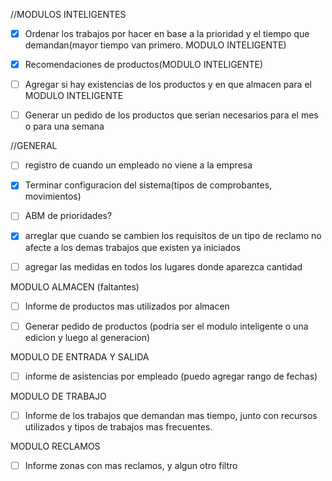 
//MODULOS INTELIGENTES
- [x] Ordenar los trabajos por hacer en base a la prioridad y el tiempo que demandan(mayor tiempo van primero. MODULO INTELIGENTE)
- [x] Recomendaciones de productos(MODULO INTELIGENTE)
- [ ] Agregar si hay existencias de los productos y en que almacen para el MODULO INTELIGENTE
- [ ] Generar un pedido de los productos que serian necesarios para el mes o para una semana


//GENERAL
- [ ] registro de cuando un empleado no viene a la empresa 

- [x] Terminar configuracion del sistema(tipos de comprobantes, movimientos)
- [ ] ABM de prioridades?
- [x] arreglar que cuando se cambien los requisitos de un tipo de reclamo no afecte
a los demas trabajos que existen ya iniciados
- [ ] agregar las medidas en todos los lugares donde aparezca cantidad


MODULO ALMACEN (faltantes)
- [ ] Informe de productos mas utilizados por almacen
- [ ] Generar pedido de productos (podria ser el modulo inteligente o una edicion y luego al generacion)


MODULO DE ENTRADA Y SALIDA
- [ ] informe de asistencias por empleado (puedo agregar rango de fechas)


MODULO DE TRABAJO
- [ ] Informe de los trabajos que demandan mas tiempo, junto con recursos utilizados y tipos de trabajos mas frecuentes.

MODULO RECLAMOS
- [ ] Informe zonas con mas reclamos, y algun otro filtro




